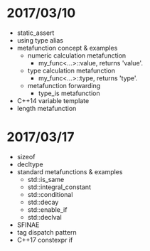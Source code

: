 # 2017/03/10

* static_assert
* using type alias
* metafunction concept & examples
    + numeric calculation metafunction
        - my_func<...>::value, returns 'value'.
    + type calculation metafunction
        - my_func<...>::type, returns 'type'.
    + metafunction forwarding
        - type_is metafunction
* C++14 variable template
* length metafunction

# 2017/03/17

* sizeof
* decltype
* standard metafunctions & examples
    + std::is_same
    + std::integral_constant
    + std::conditional
    + std::decay
    + std::enable_if
    + std::declval
* SFINAE
* tag dispatch pattern
* C++17 constexpr if
